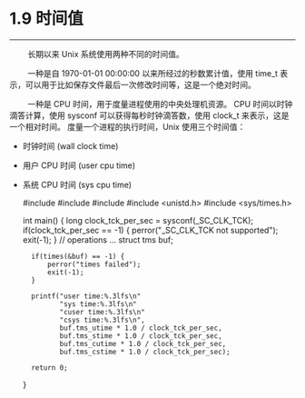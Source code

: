 # 1.9 时间值
***

&emsp;&emsp;
长期以来 Unix 系统使用两种不同的时间值。

&emsp;&emsp;
一种是自 1970-01-01 00:00:00 以来所经过的秒数累计值，使用 time\_t 表示，可以用于比如保存文件最后一次修改时间等，这是一个绝对时间。

&emsp;&emsp;
一种是 CPU 时间，用于度量进程使用的中央处理机资源。
CPU 时间以时钟滴答计算，使用 sysconf 可以获得每秒时钟滴答数，使用 clock\_t 来表示，这是一个相对时间。
度量一个进程的执行时间，Unix 使用三个时间值：

+ 时钟时间 (wall clock time)
+ 用户 CPU 时间 (user cpu time)
+ 系统 CPU 时间 (sys cpu time)


    #include <cstdio>
    #include <cstdlib>
    #include <cerrno>
    #include <unistd.h>
    #include <sys/times.h>

    int main() {
        long clock_tck_per_sec = sysconf(_SC_CLK_TCK);
        if(clock_tck_per_sec == -1) {
            perror("_SC_CLK_TCK not supported");
            exit(-1);
        }
        // operations
        ...
        struct tms buf;
        
        if(times(&buf) == -1) {
            perror("times failed");
            exit(-1);
        }

        printf("user time:%.3lfs\n"
               "sys time:%.3lfs\n"
               "cuser time:%.3lfs\n"
               "csys time:%.3lfs\n",
               buf.tms_utime * 1.0 / clock_tck_per_sec,
               buf.tms_stime * 1.0 / clock_tck_per_sec,
               buf.tms_cutime * 1.0 / clock_tck_per_sec,
               buf.tms_cstime * 1.0 / clock_tck_per_sec);

        return 0;
    }